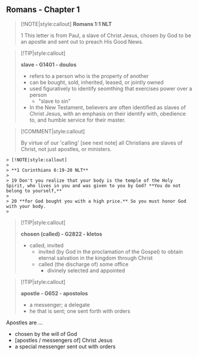 ## Romans - Chapter 1

> [!NOTE|style:callout] 
> **Romans 1:1 NLT**  
>
> 1 This letter is from Paul, a slave of Christ Jesus, chosen by God to be an apostle and sent out to preach His Good News.
> 

> [!TIP|style:callout]  
>
> **slave - G1401 - doulos**  
> 
> * refers to a person who is the property of another  
> * can be bought, sold, inherited, leased, or jointly owned  
> * used figuratively to identify seomthing that exercises power over a person  
> 	* "slave to sin"  
> * In the New Testament, believers are often identified as slaves of Christ Jesus, with an emphasis on their identify with, obedience to, and humble service for their master.  
>

> [!COMMENT|style:callout]  
> 
> By virtue of our 'calling' [see next note] all Christians are slaves of Christ, not just apostles, or ministers.  
>

    > [!NOTE|style:callout]  
    > 
    > **1 Corinthians 6:19-20 NLT**  
    > 
    > 19 Don't you realize that your body is the temple of the Holy Spirit, who lives in you and was given to you by God? **You do not belong to yourself,**  
    > 
    > 20 **for God bought you with a high price.** So you must honor God with your body.  
    >

> [!TIP|style:callout]  
>
> **chosen (called) - G2822 - kletos**  
>
> * called, invited  
> 	* invited (by God in the proclamation of the Gospel) to obtain eternal salvation in the kingdom through Christ  
> 	* called (the discharge of) some office  
>		* divinely selected and appointed  
>

> [!TIP|style:callout]  
>
> **apostle - G652 - apostolos** 
>
> * a messenger; a delegate  
> * he that is sent; one sent forth with orders
>

Apostles are ...  

* chosen by the will of God
* [apostles / messengers of] Christ Jesus
* a special messenger sent out with orders